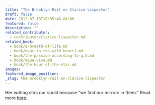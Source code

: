 ```yaml
---
title: "The Brooklyn Rail on Clarice Lispector"
draft: false
date: 2012-07-18T18:35:46-04:00
featured: false
description: ""
related_contributor:
  - contributor/clarice-lispector.md
related_book:
  - book/a-breath-of-life.md
  - book/near-to-the-wild-heart1.md
  - book/the-passion-according-to-g.h.md
  - book/agua-viva.md
  - book/the-hour-of-the-star.md
images:
featured_image_position: 
_slug: the-brooklyn-rail-on-clarice-lispector
---
```


Her writing stirs our sould because "we find our mirrors in them." Read more [here](http://www.brooklynrail.org/2012/08/books/breaking-the-frozen-sea-of-the-soul-clarice-lispector). 

